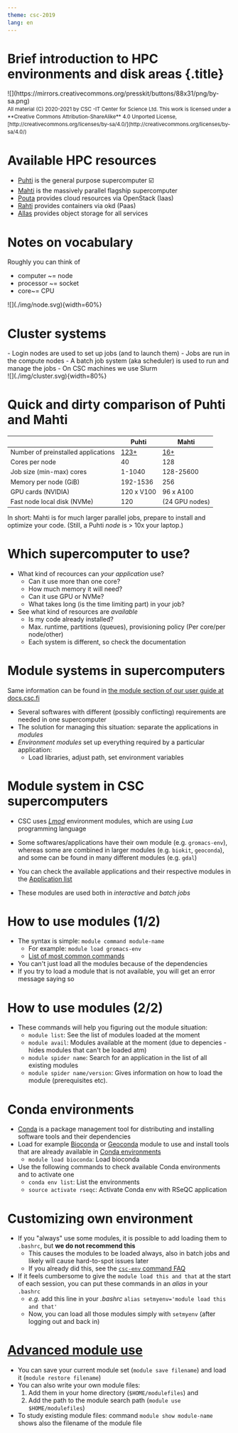 ```yaml
---
theme: csc-2019
lang: en
---
```


# Brief introduction to HPC environments and disk areas {.title}

<div class="column">
![](https://mirrors.creativecommons.org/presskit/buttons/88x31/png/by-sa.png)
</div>
<div class="column">
<small>
All material (C) 2020-2021 by CSC -IT Center for Science Ltd.
This work is licensed under a **Creative Commons Attribution-ShareAlike** 4.0
Unported License, [http://creativecommons.org/licenses/by-sa/4.0/](http://creativecommons.org/licenses/by-sa/4.0/)
</small>
</div>

# Available HPC resources

- [Puhti](https://docs.csc.fi/computing/systems-puhti/) is the general purpose supercomputer ☑️
- [Mahti](https://docs.csc.fi/computing/systems-mahti/) is the massively parallel flagship supercomputer
- [Pouta](https://docs.csc.fi/cloud/pouta/pouta-what-is/) provides cloud resources via OpenStack (Iaas)
- [Rahti](https://docs.csc.fi/cloud/rahti/rahti-what-is/) provides containers via okd (Paas)
- [Allas](https://docs.csc.fi/data/Allas/) provides object storage for all services

# Notes on vocabulary

<div class="column">
Roughly you can think of

- computer ~= node
- processor ~= socket
- core~= CPU
</div>
<div class="column">
![](./img/node.svg){width=60%} 
</div>

# Cluster systems

<div class="column">
- Login nodes are used to set up jobs (and to launch them)
- Jobs are run in the compute nodes
- A batch job system (aka scheduler) is used to run and manage the jobs
  - On CSC machines we use Slurm

</div>
<div class="column">
![](./img/cluster.svg){width=80%} 
</div>

# Quick and dirty comparison of Puhti and Mahti

|                             | Puhti  | Mahti    |
| --------------------------- |------- | ----     | 
| Number of preinstalled applications   | [123+](https://docs.csc.fi/apps/by_system/#puhti)   | [16+](https://docs.csc.fi/apps/by_system/#mahti)       | 
| Cores per node              | 40     | 128       |
| Job size (min-max) cores    | 1-1040 | 128-25600 |
| Memory per node (GiB)       | 192-1536 | 256     |
| GPU cards (NVIDIA)          | 120 x V100 | 96 x A100|
| Fast node local disk (NVMe) | 120   | (24 GPU nodes)  |

In short: Mahti is for much larger parallel jobs, prepare to install and optimize your code.
(Still, a Puhti *node* is > 10x your laptop.)

# Which supercomputer to use? 

- What kind of recources can _your application_ use?
  - Can it use more than one core?
  - How much memory it will need?
  - Can it use GPU or NVMe?
  - What takes long (is the time limiting part) in your job?
- See what kind of resources are _available_
  - Is my code already installed?
  - Max. runtime, partitions (queues), provisioning policy (Per core/per node/other)
  - Each system is different, so check the documentation


# Module systems in supercomputers

Same information can be found in [the module section of our user guide at docs.csc.fi](https://docs.csc.fi/computing/modules/)

- Several softwares with different (possibly conflicting) requirements are needed in one supercomputer
- The solution for managing this situation: separate the applications in *modules*
- *Environment modules* set up everything required by a particular application:
   -  Load libraries, adjust path, set environment variables 

# Module system in CSC supercomputers

- CSC uses [*Lmod*](https://lmod.readthedocs.io/en/latest/) environment modules, which are using *Lua* programming language
- Some softwares/applications have their own module (e.g. `gromacs-env`), whereas some are combined in larger modules (e.g. `biokit`, `geoconda`), and some can be found in many different modules (e.g. `gdal`)

- You can check the available applications and their respective modules in the [Application list](https://docs.csc.fi/apps/)
- These modules are used both in *interactive* and *batch jobs*

# How to use modules (1/2)

- The syntax is simple: `module command module-name`
    - For example: `module load gromacs-env`
    - [List of most common commands](https://docs.csc.fi/computing/modules/#module-commands-table)
- You can't just load all the modules because of the dependencies
- If you try to load a module that is not available, you will get an error message saying so 

# How to use modules (2/2)
 - These commands will help you figuring out the module situation:
    - `module list`: See the list of modules loaded at the moment
    - `module avail`: Modules available at the moment (due to depencies -hides modules that can't be loaded atm)
     - `module spider name`: Search for an application in the list of all existing modules
     - `module spider name/version`: Gives information on how to load the module (prerequisites etc).

# Conda environments
- [Conda](https://docs.conda.io/en/latest/) is a package management tool for distributing and installing software tools and their dependencies
- Load for example [Bioconda](https://docs.csc.fi/apps/bioconda/) or [Geoconda](https://docs.csc.fi/apps/geoconda/#using-geoconda) module to use and install tools that are already available in [Conda environments](https://docs.csc.fi/support/tutorials/conda/#what-is-conda)
   - `module load bioconda`: Load bioconda
- Use the following commands to check available Conda environments and to activate one
   - `conda env list`: List the environments
   - `source activate rseqc`: Activate Conda env with RSeQC application
  
# Customizing own environment
- If you "always" use some modules, it is possible to add loading them to `.bashrc`, but **we do not recommend this**
   - This causes the modules to be loaded always, also in batch jobs and likely will cause hard-to-spot issues later
   - If you already did this, see the [`csc-env` command FAQ](https://docs.csc.fi/support/tutorials/using_csc_env/)
- If it feels cumbersome to give the `module load this and that` at the start of each session, you can put these commands in an _alias_ in your `.bashrc`
   - _e.g._ add this line in your _.bashrc_ `alias setmyenv='module load this and that'`
   - Now, you can load all those modules simply with `setmyenv` (after logging out and back in)

# [Advanced module use](https://docs.csc.fi/computing/modules/#advanced-topics)

- You can save your current module set (`module save filename`) and load it (`module restore filename`)
- You can also write your own module files: 
    1. Add them in your home directory (`$HOME/modulefiles`) and 
    2. Add the path to the module search path (`module use $HOME/modulefiles`)
- To study existing module files: command `module show module-name` shows also the filename of the module file
